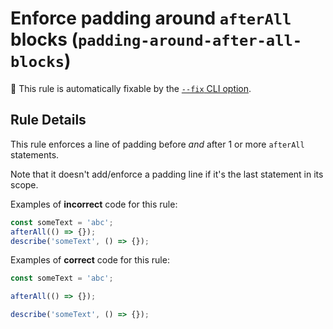 # Enforce padding around `afterAll` blocks (`padding-around-after-all-blocks`)

🔧 This rule is automatically fixable by the
[`--fix` CLI option](https://eslint.org/docs/latest/user-guide/command-line-interface#--fix).

<!-- end auto-generated rule header -->

## Rule Details

This rule enforces a line of padding before _and_ after 1 or more `afterAll`
statements.

Note that it doesn't add/enforce a padding line if it's the last statement in
its scope.

Examples of **incorrect** code for this rule:

```js
const someText = 'abc';
afterAll(() => {});
describe('someText', () => {});
```

Examples of **correct** code for this rule:

```js
const someText = 'abc';

afterAll(() => {});

describe('someText', () => {});
```
